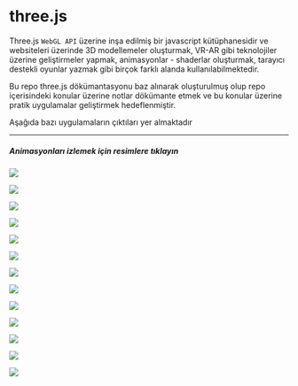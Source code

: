 # three.js

Three.js `WebGL API` üzerine inşa edilmiş bir javascript kütüphanesidir ve websiteleri üzerinde 3D modellemeler oluşturmak, VR-AR gibi teknolojiler üzerine geliştirmeler yapmak, animasyonlar - shaderlar oluşturmak, tarayıcı destekli oyunlar yazmak gibi birçok farklı alanda kullanılabilmektedir.

Bu repo three.js dökümantasyonu baz alınarak oluşturulmuş olup repo içerisindeki konular üzerine notlar dökümante etmek ve bu konular üzerine pratik uygulamalar geliştirmek hedeflenmiştir.

Aşağıda bazı uygulamaların çıktıları yer almaktadır

---

#####  *Animasyonları izlemek için resimlere tıklayın*

[![](https://kushadige.s3.eu-north-1.amazonaws.com/images/readme/3dmodel.png)](https://kushadige.s3.eu-north-1.amazonaws.com/gifs/3dmodel.gif)

[![](https://kushadige.s3.eu-north-1.amazonaws.com/images/readme/3dmodel1.png)](https://kushadige.s3.eu-north-1.amazonaws.com/gifs/3dmodel1.gif)

[![](https://kushadige.s3.eu-north-1.amazonaws.com/images/readme/3dmodel2.png)](https://kushadige.s3.eu-north-1.amazonaws.com/gifs/3dmodel2.gif)

[![](https://kushadige.s3.eu-north-1.amazonaws.com/images/readme/3dmodel3.png)](https://kushadige.s3.eu-north-1.amazonaws.com/gifs/3dmodel3.gif)

[![](https://kushadige.s3.eu-north-1.amazonaws.com/images/readme/animatedcube.png)](https://kushadige.s3.eu-north-1.amazonaws.com/gifs/animatedcube.gif)

[![](https://kushadige.s3.eu-north-1.amazonaws.com/images/readme/monkey.png)](https://kushadige.s3.eu-north-1.amazonaws.com/gifs/monkey.gif)

[![](https://kushadige.s3.eu-north-1.amazonaws.com/images/readme/particles.png)](https://kushadige.s3.eu-north-1.amazonaws.com/gifs/particles.gif)

[![](https://kushadige.s3.eu-north-1.amazonaws.com/images/readme/particles1.png)](https://kushadige.s3.eu-north-1.amazonaws.com/gifs/particles1.gif)

[![](https://kushadige.s3.eu-north-1.amazonaws.com/images/readme/particles2.png)](https://kushadige.s3.eu-north-1.amazonaws.com/gifs/particles2.gif)

[![](https://kushadige.s3.eu-north-1.amazonaws.com/images/readme/raycaster.png)](https://kushadige.s3.eu-north-1.amazonaws.com/gifs/raycaster.gif)

[![](https://kushadige.s3.eu-north-1.amazonaws.com/images/readme/shadows.png)](https://kushadige.s3.eu-north-1.amazonaws.com/gifs/shadows.gif)

[![](https://kushadige.s3.eu-north-1.amazonaws.com/images/readme/orbit.png)](https://kushadige.s3.eu-north-1.amazonaws.com/gifs/orbit.gif)

[![](https://kushadige.s3.eu-north-1.amazonaws.com/images/readme/rec.png)](https://kushadige.s3.eu-north-1.amazonaws.com/gifs/rec.gif)

